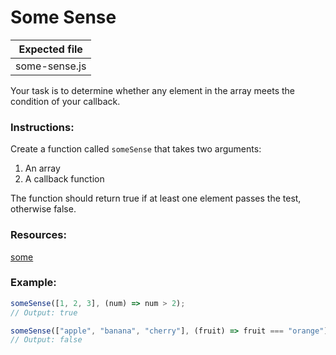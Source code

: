 # Some Sense

| Expected file |
| ------------- |
| some-sense.js |

Your task is to determine whether any element in the array meets the condition of your callback.

### Instructions:

Create a function called `someSense` that takes two arguments:

1. An array
2. A callback function

The function should return true if at least one element passes the test, otherwise false.

### Resources:

[some](https://developer.mozilla.org/ru/docs/Web/JavaScript/Reference/Global_Objects/Array/some)

### Example:

```js
someSense([1, 2, 3], (num) => num > 2);
// Output: true

someSense(["apple", "banana", "cherry"], (fruit) => fruit === "orange");
// Output: false
```
